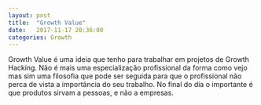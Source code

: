 ```yaml
---
layout: post
title:  "Growth Value"
date:   2017-11-17 20:36:00
categories: Growth
---
```


Growth Value é uma ideia que tenho para trabalhar em projetos de Growth Hacking. Não é mais uma especialização profissional da forma como vejo mas sim uma filosofia que pode ser seguida para que o profissional não perca de vista a importância do seu trabalho. No final do dia o importante é que produtos sirvam a pessoas, e não a empresas.

